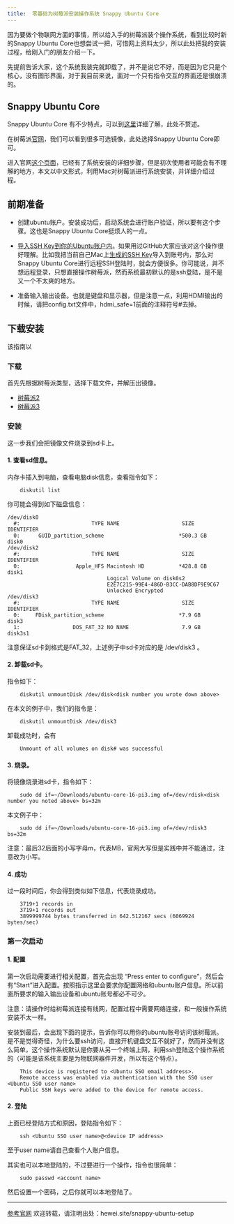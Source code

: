 ```yaml
---
title:  零基础为树莓派安装操作系统 Snappy Ubuntu Core
---
```


因为要做个物联网方面的事情，所以给入手的树莓派装个操作系统，看到比较时新的Snappy Ubuntu Core也想尝试一把，可惜网上资料太少，所以此处把我的安装过程，给刚入门的朋友介绍一下。

>
先提前告诉大家，这个系统我装完就卸载了，并不是说它不好，而是因为它只是个核心，没有图形界面，对于我目前来说，面对一个只有指令交互的界面还是很崩溃的。

<!--more-->

## Snappy Ubuntu Core

Snappy Ubuntu Core 有不少特点，可以到[这里](http://www.techweb.com.cn/network/system/2015-11-20/2229163.shtml)详细了解，此处不赘述。

在树莓派[官网](https://www.raspberrypi.org/downloads/)，我们可以看到很多可选镜像，此处选择Snappy Ubuntu Core即可。

进入官网[这个页面](https://developer.ubuntu.com/en/snappy/start/raspberry-pi-2/)，已经有了系统安装的详细步骤，但是初次使用者可能会有不理解的地方，本文以中文形式，利用Mac对树莓派进行系统安装，并详细介绍过程。

## 前期准备

- 创建ubuntu账户。安装成功后，启动系统会进行账户验证，所以要有这个步骤。这也是Snappy Ubuntu Core挺烦人的一点。

- [导入SSH Key到你的Ubuntu账户内](https://login.ubuntu.com/ssh-keys)。如果用过GitHub大家应该对这个操作很好理解。比如我把当前自己Mac上[生成的SSH Key](https://help.ubuntu.com/community/SSH/OpenSSH/Keys)导入到账号内，那么对Snappy Ubuntu Core进行远程SSH登陆时，就会方便很多。你可能说，并不想远程登录，只想直接操作树莓派，然而系统最初默认的是ssh登陆，是不是又一个不太爽的地方。

- 准备输入输出设备。也就是键盘和显示器，但是注意一点，利用HDMI输出的时候，请把config.txt文件中，hdmi_safe=1前面的注释符号#去掉。

## 下载安装

该指南以

### 下载

首先先根据树莓派类型，选择下载文件，并解压出镜像。 
 
- [树莓派2](http://releases.ubuntu.com/ubuntu-core/16/ubuntu-core-16-pi2.img.xz)  
- [树莓派3](http://releases.ubuntu.com/ubuntu-core/16/ubuntu-core-16-pi3.img.xz)

### 安装 

这一步我们会把镜像文件烧录到sd卡上。

####  1. 查看sd信息。
内存卡插入到电脑，查看电脑disk信息，查看指令如下： 

```
    diskutil list
```
你可能会得到如下磁盘信息：

```
/dev/disk0
  #:                       TYPE NAME                    SIZE       IDENTIFIER
  0:      GUID_partition_scheme                        *500.3 GB   disk0
/dev/disk2
  #:                       TYPE NAME                    SIZE       IDENTIFIER
  0:                  Apple_HFS Macintosh HD           *428.8 GB   disk1
                                Logical Volume on disk0s2
                                E2E7C215-99E4-486D-B3CC-DAB8DF9E9C67
                                Unlocked Encrypted
/dev/disk3
  #:                       TYPE NAME                    SIZE       IDENTIFIER
  0:     FDisk_partition_scheme                        *7.9 GB     disk3
  1:                 DOS_FAT_32 NO NAME                 7.9 GB     disk3s1
```
注意保证sd卡到格式是FAT_32，上述例子中sd卡对应的是 /dev/disk3 。

####  2. 卸载sd卡。
指令如下：

```
    diskutil unmountDisk /dev/disk<disk number you wrote down above>
```

在本文的例子中，我们的指令是：

```
    diskutil unmountDisk /dev/disk3
```

卸载成功时，会有

```
    Unmount of all volumes on disk# was successful
```

#### 3. 烧录。
将镜像烧录进sd卡，指令如下：

```
    sudo dd if=~/Downloads/ubuntu-core-16-pi3.img of=/dev/rdisk<disk number you noted above> bs=32m
```
本文例子中：

```
    sudo dd if=~/Downloads/ubuntu-core-16-pi3.img of=/dev/rdisk3 bs=32m
```

注意：最后32后面的小写字母m，代表MB，官网大写但是实践中并不能通过，注意改为小写。

#### 4. 成功
 
 过一段时间后，你会得到类似如下信息，代表烧录成功。
 
```
    3719+1 records in
    3719+1 records out
    3899999744 bytes transferred in 642.512167 secs (6069924 bytes/sec)
```
   
### 第一次启动

#### 1. 配置
第一次启动需要进行相关配置，首先会出现 “Press enter to configure”，然后会有“Start”进入配置。按照指示这里会要求你配置网络和ubuntu账户信息。所以前面所要求的输入输出设备和ubuntu账号都必不可少。

注意：请操作时给树莓派连接有线网，配置过程中需要网络连接，和一般操作系统安装不太一样。  

安装到最后，会出现下面的提示，告诉你可以用你的ubuntu账号访问该树莓派。是不是觉得奇怪，为什么要ssh访问，直接开机键盘交互不就好了，然而并没有这么简单，这个操作系统默认是你要从另一个终端上网，利用ssh登陆这个操作系统的（可能是该系统主要是为物联网器件开发，所以有这个特点）。
```
    This device is registered to <Ubuntu SSO email address>.
    Remote access was enabled via authentication with the SSO user <Ubuntu SSO user name>
    Public SSH keys were added to the device for remote access.
```

#### 2. 登陆

上面已经登陆方式和原因，登陆指令如下：

```
    ssh <Ubuntu SSO user name>@<device IP address>
```
至于user name请自己查看个人账户信息。

其实也可以本地登陆的，不过要进行一个操作，指令也很简单：

```
    sudo passwd <account name> 
```
然后设置一个密码，之后你就可以本地登陆了。


---
[参考官网](https://developer.ubuntu.com/en/snappy/start/raspberry-pi-2/)
欢迎转载，请注明出处：hewei.site/snappy-ubuntu-setup

    
    













